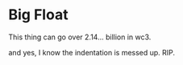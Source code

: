 # Big Float
This thing can go over 2.14... billion in wc3.

and yes, I know the indentation is messed up. RIP.
